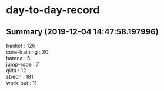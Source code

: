 # day-to-day-record  
## Summary  (2019-12-04 14:47:58.197996)  
basket : 126  
core-training : 20  
hatena : 5  
jump-rope : 7  
qiita : 12  
strech : 181  
work-out : 11  
